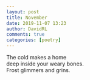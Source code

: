 ```yaml
---  
layout: post  
title: November  
date: 2019-11-07 13:23  
author: DavidRL  
comments: true  
categories: [poetry]  
---  
```

The cold makes a home  
deep inside your weary bones.  
Frost glimmers and grins.  
